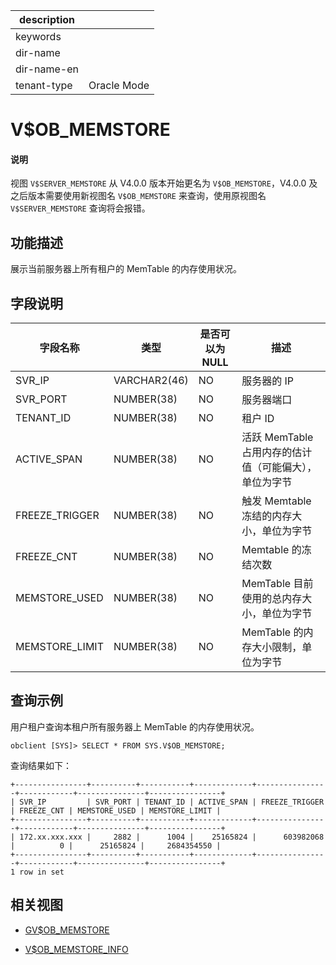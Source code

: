 |description||
|---|---|
|keywords||
|dir-name||
|dir-name-en||
|tenant-type|Oracle Mode|

# V$OB_MEMSTORE

<main id="notice" type='explain'>
<h4>说明</h4>
<p>视图 <code>V$SERVER_MEMSTORE</code> 从 V4.0.0 版本开始更名为 <code>V$OB_MEMSTORE</code>，V4.0.0 及之后版本需要使用新视图名 <code>V$OB_MEMSTORE</code> 来查询，使用原视图名 <code>V$SERVER_MEMSTORE</code> 查询将会报错。</p>
</main>

## 功能描述

展示当前服务器上所有租户的 MemTable 的内存使用状况。

## 字段说明

|    **字段名称**|    **类型**  | **是否可以为 NULL** |              **描述**              |
|----------------|--------------|----------------|----------------------------------|
| SVR_IP         | VARCHAR2(46) | NO             | 服务器的 IP                          |
| SVR_PORT       | NUMBER(38)   | NO             | 服务器端口                            |
| TENANT_ID      | NUMBER(38)   | NO             | 租户 ID                            |
| ACTIVE_SPAN    | NUMBER(38)   | NO             | 活跃 MemTable 占用内存的估计值（可能偏大），单位为字节 |
| FREEZE_TRIGGER | NUMBER(38)   | NO             | 触发 Memtable 冻结的内存大小，单位为字节        |
| FREEZE_CNT     | NUMBER(38)   | NO             | Memtable 的冻结次数                   |
| MEMSTORE_USED  | NUMBER(38)   | NO             | MemTable 目前使用的总内存大小，单位为字节        |
| MEMSTORE_LIMIT | NUMBER(38)   | NO             | MemTable 的内存大小限制，单位为字节           |

## 查询示例

用户租户查询本租户所有服务器上 MemTable 的内存使用状况。

```shell
obclient [SYS]> SELECT * FROM SYS.V$OB_MEMSTORE;
```

查询结果如下：

```shell
+----------------+----------+-----------+-------------+----------------+------------+---------------+----------------+
| SVR_IP         | SVR_PORT | TENANT_ID | ACTIVE_SPAN | FREEZE_TRIGGER | FREEZE_CNT | MEMSTORE_USED | MEMSTORE_LIMIT |
+----------------+----------+-----------+-------------+----------------+------------+---------------+----------------+
| 172.xx.xxx.xxx |     2882 |      1004 |    25165824 |      603982068 |          0 |      25165824 |     2684354550 |
+----------------+----------+-----------+-------------+----------------+------------+---------------+----------------+
1 row in set
```

## 相关视图

* [GV$OB_MEMSTORE](1800.gv-memstore-of-oracle-mode.md)

* [V$OB_MEMSTORE_INFO](8500.v-ob_memstore_info-of-oracle-mode.md)